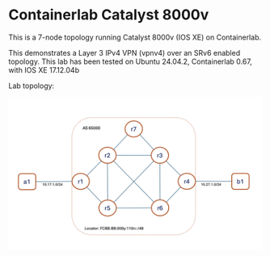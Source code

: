 # Containerlab Catalyst 8000v

This is a 7-node topology running Catalyst 8000v (IOS XE) on Containerlab. 

This demonstrates a Layer 3 IPv4 VPN (vpnv4) over an SRv6 enabled topology. This lab has been tested on Ubuntu 24.04.2, Containerlab 0.67, with IOS XE 17.12.04b

Lab topology: 

<img alt="2 node" src="c8kv7node.png"> 
